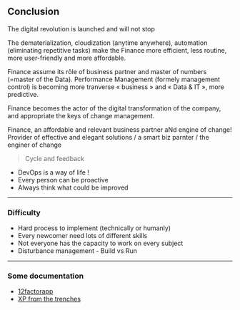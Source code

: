 ## Conclusion

The digital revolution is launched and will not stop  

The dematerialization, cloudization (anytime anywhere), automation (eliminating repetitive tasks) make the Finance more efficient, less routine, more user-friendly and more affordable. 

Finance assume its rôle of business partner and master of numbers (=master of the Data). Performance Management (formely management control) is becoming more tranverse  « business » and « Data & IT », more predictive.

Finance becomes the actor of the digital transformation of the company, and appropriate the keys of change management. 

Finance, an affordable and relevant business partner aNd engine of change!
Provider of effective and elegant solutions / a smart biz parnter / the enginer of change 

> Cycle and feedback

* DevOps is a way of life !
* Every person can be proactive
* Always think what could be improved

----

### Difficulty

* Hard process to implement (technically or humanly)
* Every newcomer need lots of different skills 
* Not everyone has the capacity to work on every subject 
* Disturbance management - Build vs Run

----

### Some documentation

* [12factorapp](https://12factor.net/)
* [XP from the trenches](https://www.infoq.com/minibooks/scrum-xp-from-the-trenches-2)

